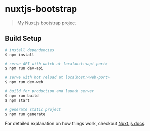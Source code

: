 # nuxtjs-bootstrap

> My Nuxt.js bootstrap project

## Build Setup

``` bash
# install dependencies
$ npm install

# serve API with watch at localhost:<api-port>
$ npm run dev-api

# serve with hot reload at localhost:<web-port>
$ npm run dev-web

# build for production and launch server
$ npm run build
$ npm start

# generate static project
$ npm run generate
```

For detailed explanation on how things work, checkout [Nuxt.js docs](https://nuxtjs.org).
